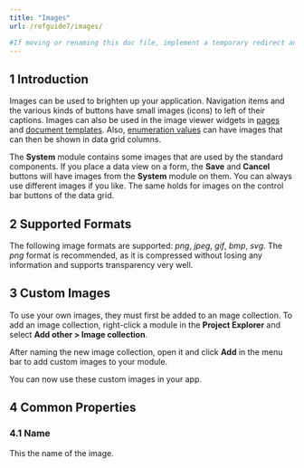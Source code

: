 ```yaml
---
title: "Images"
url: /refguide7/images/

#If moving or renaming this doc file, implement a temporary redirect and let the respective team know they should update the URL in the product. See Mapping to Products for more details.
---
```


## 1 Introduction

Images can be used to brighten up your application. Navigation items and the various kinds of buttons have small images (icons) to left of their captions. Images can also be used in the image viewer widgets in [pages](/refguide7/pages/) and [document templates](/refguide7/document-templates/). Also, [enumeration values](/refguide7/enumeration-values/) can have images that can then be shown in data grid columns.

The **System** module contains some images that are used by the standard components. If you place a data view on a form, the **Save** and **Cancel** buttons will have images from the **System** module on them. You can always use different images if you like. The same holds for images on the control bar buttons of the data grid.

## 2 Supported Formats

The following image formats are supported: *png*, *jpeg*, *gif*, *bmp*, *svg*. The *png* format is recommended, as it is compressed without losing any information and supports transparency very well.

## 3 Custom Images

To use your own images, they must first be added to an mage collection. To add an image collection, right-click a module in the **Project Explorer** and select **Add other > Image collection**.

After naming the new image collection, open it and click **Add** in the menu bar to add custom images to your module.

You can now use these custom images in your app.

## 4 Common Properties

### 4.1 Name

This the name of the image.
